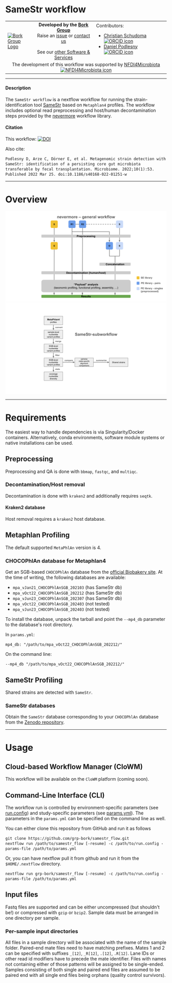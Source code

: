 # SameStr workflow
<table>
  <tr width="100%">
    <td width="150px">
      <a href="https://www.bork.embl.de/"><img src="https://www.bork.embl.de/assets/img/normal_version.png" alt="Bork Group Logo" width="150px" height="auto"></a>
    </td>
    <td width="425px" align="center">
      <b>Developed by the <a href="https://www.bork.embl.de/">Bork Group</a></b><br>
      Raise an <a href="https://github.com/grp-bork/samestr_flow/issues">issue</a> or <a href="mailto:N4M@embl.de">contact us</a><br><br>
      See our <a href="https://www.bork.embl.de/services.html">other Software & Services</a>
    </td>
    <td width="500px">
      Contributors:<br>
      <ul>
        <li>
          <a href="https://github.com/cschu/">Christian Schudoma</a> <a href="https://orcid.org/0000-0003-1157-1354"><img src="https://orcid.org/assets/vectors/orcid.logo.icon.svg" alt="ORCID icon" width="20px" height="20px"></a><br>
        </li>
        <li>
          <a href="https://github.com/danielpodlesny/">Daniel Podlesny</a> <a href="https://orcid.org/0000-0002-5685-0915"><img src="https://orcid.org/assets/vectors/orcid.logo.icon.svg" alt="ORCID icon" width="20px" height="20px"></a><br>
        </li>
      </ul>
    </td>
  </tr>
  <tr>
    <td colspan="3" align="center">The development of this workflow was supported by <a href="https://www.nfdi4microbiota.de/">NFDI4Microbiota <img src="https://github.com/user-attachments/assets/1e78f65e-9828-46c0-834c-0ed12ca9d5ed" alt="NFDI4Microbiota icon" width="20px" height="20px"></a> 
</td>
  </tr>
</table>


---
#### Description
The `SameStr workflow` is a nextflow workflow for running the strain-identification tool [SameStr](https://github.com/danielpodlesny/samestr) based on `Metaphlan4` profiles. The workflow includes optional read preprocessing and host/human decontamination steps provided by the [nevermore](https://github.com/cschu/nevermore) workflow library.


#### Citation
This workflow: [![DOI](https://zenodo.org/badge/DOI/10.5281/zenodo.13143251.svg)](https://doi.org/10.5281/zenodo.13143251)

Also cite:
```
Podlesny D, Arze C, Dörner E, et al. Metagenomic strain detection with SameStr: identification of a persisting core gut microbiota transferable by fecal transplantation. Microbiome. 2022;10(1):53. Published 2022 Mar 25. doi:10.1186/s40168-022-01251-w
```

---
# Overview
![Nevermore_workflow](https://raw.githubusercontent.com/grp-bork/samestr_flow/main/docs/nevermore.svg)
![SameStr_subworkflow](https://raw.githubusercontent.com/grp-bork/samestr_flow/main/docs/samestr_subworkflow.svg)

---
# Requirements

The easiest way to handle dependencies is via Singularity/Docker containers. Alternatively, conda environments, software module systems or native installations can be used.

## Preprocessing

Preprocessing and QA is done with `bbmap`, `fastqc`, and `multiqc`.

### Decontamination/Host removal

Decontamination is done with `kraken2` and additionally requires `seqtk`. 

#### Kraken2 database

Host removal requires a `kraken2` host database.

## Metaphlan Profiling

The default supported `MetaPhlAn` version is 4.

### CHOCOPhlAn database for Metaphlan4

Get an SGB-based `CHOCOPhlAn` database from the [official Biobakery site](http://cmprod1.cibio.unitn.it/biobakery4/metaphlan_databases/). At the time of writing, the following databases are available:

* `mpa_vJan21_CHOCOPhlAnSGB_202103` (has SameStr db)
* `mpa_vOct22_CHOCOPhlAnSGB_202212` (has SameStr db)
* `mpa_vJun23_CHOCOPhlAnSGB_202307` (has SameStr db)
* `mpa_vOct22_CHOCOPhlAnSGB_202403` (not tested)
* `mpa_vJun23_CHOCOPhlAnSGB_202403` (not tested)

To install the database, unpack the tarball and point the `--mp4_db` parameter to the database's root directory.

In `params.yml`:

```
mp4_db: "/path/to/mpa_vOct22_CHOCOPhlAnSGB_202212/"
```

On the command line:

```
--mp4_db "/path/to/mpa_vOct22_CHOCOPhlAnSGB_202212/"
```
## SameStr Profiling
Shared strains are detected with `SameStr`.

### SameStr databases

Obtain the `SameStr` database corresponding to your `CHOCOPhlAn` database from the [Zenodo repository](https://zenodo.org/records/10640239).

---
# Usage
## Cloud-based Workflow Manager (CloWM)
This workflow will be available on the `CloWM` platform (coming soon).

## Command-Line Interface (CLI)
The workflow run is controlled by environment-specific parameters (see [run.config](https://github.com/grp-bork/samestr_flow/blob/main/config/run.config)) and study-specific parameters (see [params.yml](https://github.com/grp-bork/samestr_flow/blob/main/config/params.yml)). The parameters in the `params.yml` can be specified on the command line as well.

You can either clone this repository from GitHub and run it as follows
```
git clone https://github.com/grp-bork/samestr_flow.git
nextflow run /path/to/samestr_flow [-resume] -c /path/to/run.config -params-file /path/to/params.yml
```

Or, you can have nextflow pull it from github and run it from the `$HOME/.nextflow` directory.
```
nextflow run grp-bork/samestr_flow [-resume] -c /path/to/run.config -params-file /path/to/params.yml
```

## Input files
Fastq files are supported and can be either uncompressed (but shouldn't be!) or compressed with `gzip` or `bzip2`. Sample data must be arranged in one directory per sample.

### Per-sample input directories
All files in a sample directory will be associated with the name of the sample folder. Paired-end mate files need to have matching prefixes. Mates 1 and 2 can be specified with suffixes `_[12]`, `_R[12]`, `.[12]`, `.R[12]`. Lane IDs or other read id modifiers have to precede the mate identifier. Files with names not containing either of those patterns will be assigned to be single-ended. Samples consisting of both single and paired end files are assumed to be paired end with all single end files being orphans (quality control survivors). 
